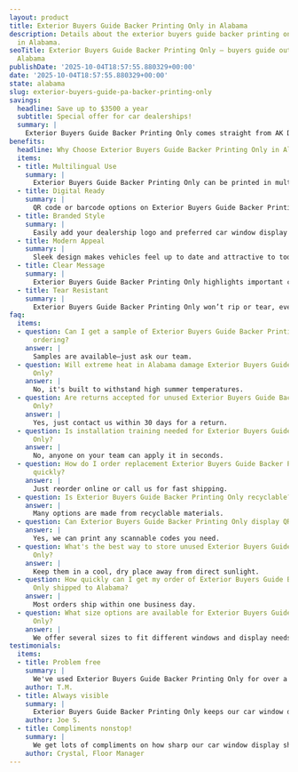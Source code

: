 ```yaml
---
layout: product
title: Exterior Buyers Guide Backer Printing Only in Alabama
description: Details about the exterior buyers guide backer printing only product
  in Alabama.
seoTitle: Exterior Buyers Guide Backer Printing Only — buyers guide outside mount
  Alabama
publishDate: '2025-10-04T18:57:55.880329+00:00'
date: '2025-10-04T18:57:55.880329+00:00'
state: alabama
slug: exterior-buyers-guide-pa-backer-printing-only
savings:
  headline: Save up to $3500 a year
  subtitle: Special offer for car dealerships!
  summary: |
    Exterior Buyers Guide Backer Printing Only comes straight from AK Dealer Services—your go-to for dependable pricing and great quality for dealerships in Alabama. With every order, you get unbeatable value and genuine savings you'll see on your bottom line.
benefits:
  headline: Why Choose Exterior Buyers Guide Backer Printing Only in Alabama?
  items:
  - title: Multilingual Use
    summary: |
      Exterior Buyers Guide Backer Printing Only can be printed in multiple languages, meeting the needs of diverse customers. Serve a wider audience without extra work.
  - title: Digital Ready
    summary: |
      QR code or barcode options on Exterior Buyers Guide Backer Printing Only make integrating with digital inventory easy. Your sales process gets a digital boost with every application.
  - title: Branded Style
    summary: |
      Easily add your dealership logo and preferred car window display sheets style to Exterior Buyers Guide Backer Printing Only for a seamless branded experience. This strengthens your brand recognition with every sale.
  - title: Modern Appeal
    summary: |
      Sleek design makes vehicles feel up to date and attractive to today’s customers. Modern presentation helps drive more interest on your lot.
  - title: Clear Message
    summary: |
      Exterior Buyers Guide Backer Printing Only highlights important car window display sheets, so buyers feel respected and informed. Good communication keeps customers happy.
  - title: Tear Resistant
    summary: |
      Exterior Buyers Guide Backer Printing Only won’t rip or tear, even when removing from older vehicles. Your staff can count on durability every time.
faq:
  items:
  - question: Can I get a sample of Exterior Buyers Guide Backer Printing Only before
      ordering?
    answer: |
      Samples are available—just ask our team.
  - question: Will extreme heat in Alabama damage Exterior Buyers Guide Backer Printing
      Only?
    answer: |
      No, it's built to withstand high summer temperatures.
  - question: Are returns accepted for unused Exterior Buyers Guide Backer Printing
      Only?
    answer: |
      Yes, just contact us within 30 days for a return.
  - question: Is installation training needed for Exterior Buyers Guide Backer Printing
      Only?
    answer: |
      No, anyone on your team can apply it in seconds.
  - question: How do I order replacement Exterior Buyers Guide Backer Printing Only
      quickly?
    answer: |
      Just reorder online or call us for fast shipping.
  - question: Is Exterior Buyers Guide Backer Printing Only recyclable?
    answer: |
      Many options are made from recyclable materials.
  - question: Can Exterior Buyers Guide Backer Printing Only display QR codes or barcodes?
    answer: |
      Yes, we can print any scannable codes you need.
  - question: What's the best way to store unused Exterior Buyers Guide Backer Printing
      Only?
    answer: |
      Keep them in a cool, dry place away from direct sunlight.
  - question: How quickly can I get my order of Exterior Buyers Guide Backer Printing
      Only shipped to Alabama?
    answer: |
      Most orders ship within one business day.
  - question: What size options are available for Exterior Buyers Guide Backer Printing
      Only?
    answer: |
      We offer several sizes to fit different windows and display needs.
testimonials:
  items:
  - title: Problem free
    summary: |
      We've used Exterior Buyers Guide Backer Printing Only for over a year. Never had a problem.
    author: T.M.
  - title: Always visible
    summary: |
      Exterior Buyers Guide Backer Printing Only keeps our car window display sheets visible for buyers. Never had a complaint.
    author: Joe S.
  - title: Compliments nonstop!
    summary: |
      We get lots of compliments on how sharp our car window display sheets looks.
    author: Crystal, Floor Manager
---
```


<!-- Generated page for Exterior Buyers Guide Backer Printing Only in Alabama -->
